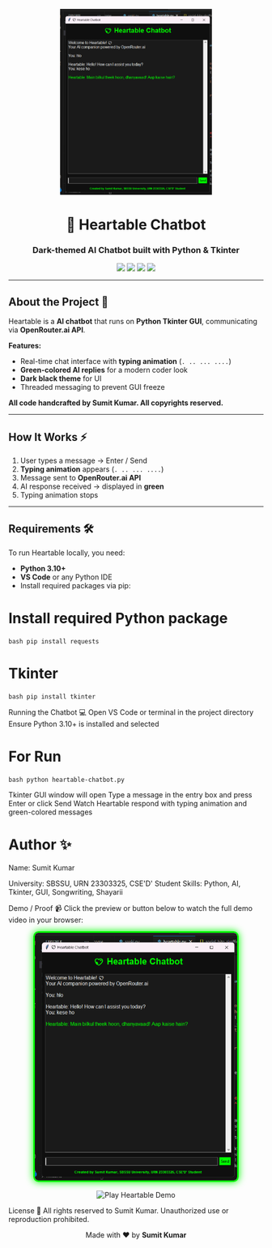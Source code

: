 <p align="center">
  <img src="Proff/Proff.png" alt="Proff" width="300"/>
</p>

<h1 align="center">💖 Heartable Chatbot</h1>
<h3 align="center">Dark-themed AI Chatbot built with Python & Tkinter</h3>

<p align="center">
  <img src="https://img.shields.io/badge/Author-Sumit%20Kumar-blue?style=for-the-badge&logo=github" />
  <img src="https://img.shields.io/badge/Language-Python-green?style=for-the-badge&logo=python" />
  <img src="https://img.shields.io/badge/AI-OpenRouter.ai-red?style=for-the-badge" />
  <img src="https://img.shields.io/badge/Status-2025%2D08%2D13-success?style=for-the-badge" />
</p>

---

## About the Project 🚀
Heartable is a **AI chatbot** that runs on **Python Tkinter GUI**, communicating via **OpenRouter.ai API**.  

**Features:**  
- Real-time chat interface with **typing animation** (`. .. ... ....`)  
- **Green-colored AI replies** for a modern coder look  
- **Dark black theme** for UI  
- Threaded messaging to prevent GUI freeze  

**All code handcrafted by Sumit Kumar. All copyrights reserved.**  

---

## How It Works ⚡
1. User types a message → Enter / Send  
2. **Typing animation** appears (`. .. ... ....`)  
3. Message sent to **OpenRouter.ai API**  
4. AI response received → displayed in **green**  
5. Typing animation stops  

---

## Requirements 🛠️

To run Heartable locally, you need:

- **Python 3.10+**
- **VS Code** or any Python IDE
- Install required packages via pip:

# Install required Python package
``bash
pip install requests``
# Tkinter 
``bash
pip install tkinter``

 Running the Chatbot 💻
 Open VS Code or terminal in the project directory
 Ensure Python 3.10+ is installed and selected
# For Run
``bash
python heartable-chatbot.py``

 Tkinter GUI window will open
 Type a message in the entry box and press Enter or click Send
 Watch Heartable respond with typing animation and green-colored messages

# Author ✨
Name: Sumit Kumar

University: SBSSU, URN 23303325, CSE'D' Student
Skills: Python, AI, Tkinter, GUI, Songwriting, Shayarii


Demo / Proof 📹
Click the preview or button below to watch the full demo video in your browser:

<p align="center"> <a href="https://officialsumitkumarin-boop.github.io/video.io/" target="_blank"> <img src="Proff/Proff.png" alt="Heartable Demo Preview" width="400" style="border:3px solid #00ff00; border-radius:10px; box-shadow:0 0 15px #00ff00;"/> </a> </p> <p align="center"> <a href="https://officialsumitkumarin-boop.github.io/video.io/" target="_blank" style="text-decoration:none;"> <img src="https://img.shields.io/badge/▶️%20Play%20Heartable%20Demo-blue?style=for-the-badge&logo=video" alt="Play Heartable Demo"/> </a> </p>
License 📄
All rights reserved to Sumit Kumar. Unauthorized use or reproduction prohibited.

<p align="center"> Made with ❤️ by <b>Sumit Kumar</b> </p>
